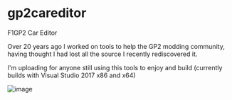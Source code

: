 # gp2careditor
F1GP2 Car Editor

Over 20 years ago I worked on tools to help the GP2 modding community, having thought I had lost all the source I recently rediscovered it.

I'm uploading for anyone still using this tools to enjoy and build (currently builds with Visual Studio 2017 x86 and x64)


![image](https://user-images.githubusercontent.com/61913443/76704808-6c571380-66d3-11ea-8e6e-ce066142a44a.png)
